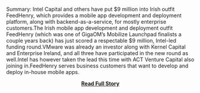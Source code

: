 <p>Summary: 			Intel Capital and others have put $9 million into Irish outfit FeedHenry, which provides a mobile app development and deployment platform, along with backend-as-a-service, for mostly enterprise customers.The Irish mobile app development and deployment outfit FeedHenry (which was one of GigaOM’s Mobilize Launchpad finalists a couple years back) has just scored a respectable $9 million, Intel-led funding round.VMware was already an investor along with Kernel Capital and Enterprise Ireland, and all three have participated in the new round as well.Intel has however taken the lead this time with ACT Venture Capital also joining in.FeedHenry serves business customers that want to develop and deploy in-house mobile apps.</p>
<center><p><a href="http://gigaom.com/2013/05/02/intel-banks-on-enterprise-mobile-app-development-again-leading-9m-feedhenry-round/" style='padding:25px; font-sze:18px; font-weight: bold;'>Read Full Story</a></p></center>
